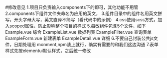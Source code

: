 #修改意见
1.项目只负责输入components下的即可，其他功能不用管
2.components下组件文件夹命名为应用的英文，
3.组件目录中的组件名用英文拼写，开头字母大写，英文直译不简写（看代码中的示例）
4.css使用scss方式，加入scoped属性，防止影响整个项目的样式
5.每改组件包含5个文件，如下
    Example.vue 综合
    ExampleList.vue 数据列表
    ExampleFilter.vue 查询表单
    ExampleForm.vue 新建表单
    ExampleDetail.vue 详细
6.不要自己封装公共js文件，日期处理用 monment,npm装上就行，确实有需要的和我们这边沟通
7.表单样式先按elementui默认样式，之后统一修改